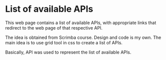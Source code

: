 # List of available APIs

This web page contains a list of available APIs, with appropriate links that redirect to the web page of that respective API.

The idea is obtained from Scrimba course. Design and code is my own. The main idea is to use grid tool in css to create a list of APIs.

Basically, API was used to represent the list of available APIs.
